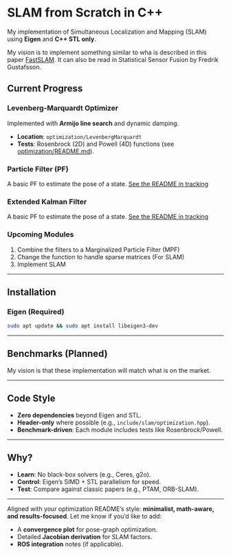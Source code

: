 # **SLAM from Scratch in C++**  
My implementation of Simultaneous Localization and Mapping (SLAM) using **Eigen** and **C++ STL only**.

My vision is to implement something similar to wha is described in this paper [FastSLAM](https://robots.stanford.edu/papers/montemerlo.fastslam-tr.pdf). It can also be read in Statistical Sensor Fusion by Fredrik Gustafsson.

## **Current Progress**  
### **Levenberg-Marquardt Optimizer**  
Implemented with **Armijo line search** and dynamic damping.  
- **Location**: `optimization/LevenbergMarquardt`  
- **Tests**: Rosenbrock (2D) and Powell (4D) functions (see [optimization/README.md](optimization/README.md)).

### **Particle Filter (PF)**
A basic PF to estimate the pose of a state. [See the README in tracking](tracking/README.md)

### **Extended Kalman Filter**
A basic PF to estimate the pose of a state. [See the README in tracking](tracking/README.md)

### **Upcoming Modules**  
1. Combine the filters to a Marginalized Particle Filter (MPF)
2. Change the function to handle sparse matrices (For SLAM)
3. Implement SLAM

---

## **Installation**  
### **Eigen (Required)**  

```bash
sudo apt update && sudo apt install libeigen3-dev
```

---

## **Benchmarks (Planned)**  
My vision is that these implementation will match what is on the market.

---

## **Code Style**  
- **Zero dependencies** beyond Eigen and STL.  
- **Header-only** where possible (e.g., `include/slam/optimization.hpp`).  
- **Benchmark-driven**: Each module includes tests like Rosenbrock/Powell.  

---

## **Why?**  
-  **Learn**: No black-box solvers (e.g., Ceres, g2o).  
-  **Control**: Eigen’s SIMD + STL parallelism for speed.  
-  **Test**: Compare against classic papers (e.g., PTAM, ORB-SLAM).  

---

Aligned with your optimization README’s style: **minimalist, math-aware, and results-focused**. Let me know if you’d like to add:  
- A **convergence plot** for pose-graph optimization.  
- Detailed **Jacobian derivation** for SLAM factors.  
- **ROS integration** notes (if applicable).
